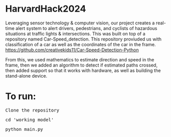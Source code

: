 # HarvardHack2024
Leveraging sensor technology & computer vision, our project creates a real-time alert system to  alert drivers, pedestrians, and cyclists of hazardous situations at traffic lights & intersections. This was built on top of a repository named Car-Speed_detection. This repository proviuded us with classification of a car as well as the coordinates of the car in the frame. https://github.com/creativekids11/Car-Speed-Detection-Python

From this, we used mathematics to estimate direction and speed in the frame, then we added an algorithm to detect if estimated paths crossed, then added support so that it works with hardware, as well as building the stand-alone device. 


# To run:
<pre>Clone the repository</pre>
<pre>cd 'working model'</pre>
<pre>python main.py</pre>

